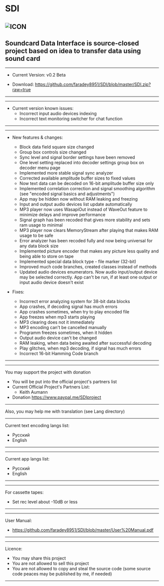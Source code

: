 # SDI 
![ICON](https://i112.fastpic.ru/big/2020/0527/15/8ee92ed9e628774e94b9de0538401315.png)
-----------------------------
Soundcard Data Interface is source-closed project based on idea to transfer data using sound card
-----------------------------

-----------------------------
* Current Version: v0.2 Beta
- Download: https://github.com/faradey8951/SDI/blob/master/SDI.zip?raw=true
-----------------------------

-----------------------------
* Current version known issues:
    - Incorrect input audio devices indexing
    - Incorrect text monitoring switcher for chat function
-----------------------------
-----------------------------
* New features & changes:
  - Block data field square size changed
  - Group box controls size changed
  - Sync level and signal border settings have been removed
  - One level setting replaced into decoder settings group box on decoder menu page
  - Implemented more stable signal sync analyzer
  - Corrected available amplitude buffer sizes to fixed values
  - Now text data can be decoded on 16-bit amplitude buffer size only
  - Implemented correlation correction and signal smoothing algorithm (see "encoded signal basics and adjustments")
  - App may be hidden now without RAM leaking and freezing
  - Input and output audio devices list update automatically
  - MP3 player now uses WasapiOut instead of WaveOut feature to minimize delays and improve performance
  - Signal graph has been recoded that gives more stability and sets ram usage to minimal 
  - MP3 player now clears MemoryStream after playing that makes RAM usage to be safe
  - Error analyzer has been recoded fully and now being universal for any data block size
  - Implemented picture encoder that makes any picture less quality and being able to store on tape
  - Implemented special data block type - file marker (32-bit)
  - Improved much code branches, created classes instead of methods
  - Updated audio devices enumerators. Now audio input/output device may be selected correctly. App can't be run, if at least one output or input audio device doesn't exist

* Fixes:
  - Incorrect error analyzing system for 38-bit data blocks
  - App crashes, if decoding signal has much errors
  - App crashes sometimes, when try to play encoded file
  - App freezes when mp3 starts playing
  - MP3 clearing does not it immediately
  - MP3 encoding can't be cancelled manually
  - Programm freezes sometimes, when it hidden
  - Output audio device can't be changed
  - RAM leaking, when data being awaited after successful decoding
  - Play glitches, when mp3 decoding, if signal has much errors
  - Incorrect 16-bit Hamming Code branch
-----------------------------

-----------------------------
You may support the project with donation
- You will be put into the official project's partners list
- Current Official Project's Partners List:
  * Keith Aumann
- Donation https://www.paypal.me/SDIproject
-----------------------------

Also, you may help me with translation (see Lang directory)

-----------------------------
Current text encoding langs list:
- Русский
- English
-----------------------------

-----------------------------
Current app langs list:
- Русский
- English
-----------------------------

-----------------------------
For cassette tapes:
- Set rec level about -10dB or less
-----------------------------

-----------------------------
User Manual:
- https://github.com/faradey8951/SDI/blob/master/User%20Manual.pdf
-----------------------------

-----------------------------
Licence:
- You may share this project
- You are not allowed to sell this project
- You are not allowed to copy and steal the source code (some source code peaces may be published by me, if needed)
-----------------------------
